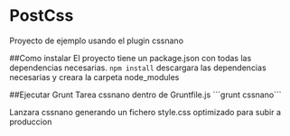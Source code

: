 # PostCss
Proyecto de ejemplo usando el plugin cssnano

##Como instalar 
El proyecto tiene un package.json con todas las dependencias necesarias. 
```npm install``` descargara las dependencias necesarias y creara la carpeta node_modules

##Ejecutar Grunt
Tarea cssnano dentro de Gruntfile.js
´´´grunt cssnano``` 

Lanzara cssnano generando un fichero style.css optimizado para subir a produccion


